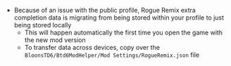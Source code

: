 - Because of an issue with the public profile, Rogue Remix extra completion data is migrating from being stored within your profile to just being stored locally
  - This will happen automatically the first time you open the game with the new mod version
  - To transfer data across devices, copy over the `BloonsTD6/Btd6ModHelper/Mod Settings/RogueRemix.json` file